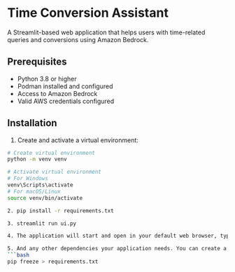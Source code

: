 
# Time Conversion Assistant

A Streamlit-based web application that helps users with time-related queries and conversions using Amazon Bedrock.

## Prerequisites

- Python 3.8 or higher
- Podman installed and configured
- Access to Amazon Bedrock
- Valid AWS credentials configured

## Installation

1. Create and activate a virtual environment:

```bash
# Create virtual environment
python -m venv venv

# Activate virtual environment
# For Windows
venv\Scripts\activate
# For macOS/Linux
source venv/bin/activate

2. pip install -r requirements.txt

3. streamlit run ui.py

4. The application will start and open in your default web browser, typically at http://localhost:8501

5. And any other dependencies your application needs. You can create a requirements.txt file by running:
```bash
pip freeze > requirements.txt
